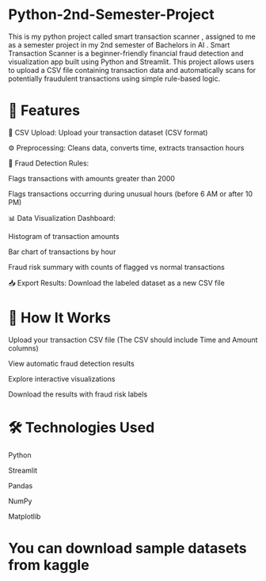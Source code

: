 # Python-2nd-Semester-Project
This is my python project called smart transaction scanner , assigned to me as a semester project in my 2nd semester of Bachelors in AI . 
Smart Transaction Scanner is a beginner-friendly financial fraud detection and visualization app built using Python and Streamlit. This project allows users to upload a CSV file containing transaction data and automatically scans for potentially fraudulent transactions using simple rule-based logic.

# 🚀 Features
📂 CSV Upload: Upload your transaction dataset (CSV format)

⚙️ Preprocessing: Cleans data, converts time, extracts transaction hours

🧠 Fraud Detection Rules:

Flags transactions with amounts greater than 2000

Flags transactions occurring during unusual hours (before 6 AM or after 10 PM)

📊 Data Visualization Dashboard:

Histogram of transaction amounts

Bar chart of transactions by hour

Fraud risk summary with counts of flagged vs normal transactions

📥 Export Results: Download the labeled dataset as a new CSV file

# 📌 How It Works
Upload your transaction CSV file
(The CSV should include Time and Amount columns)

View automatic fraud detection results

Explore interactive visualizations

Download the results with fraud risk labels

# 🛠️ Technologies Used
Python

Streamlit

Pandas

NumPy

Matplotlib

# You can download sample datasets from kaggle 
